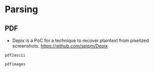 # Parsing






## PDF 

- Depix is a PoC for a technique to recover plaintext from pixelized screenshots. <https://github.com/spipm/Depix>

`pdf2ascii`

`pdfimages`